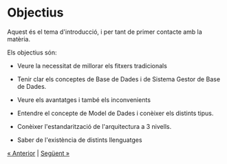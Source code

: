 
# **Objectius**
Aquest és el tema d'introducció, i per tant de primer contacte amb la matèria. 

Els objectius són: 

- Veure la necessitat de millorar els fitxers tradicionals

- Tenir clar els conceptes de Base de Dades i de Sistema Gestor de Base de Dades.

- Veure els avantatges i també els inconvenients

- Entendre el concepte de Model de Dades i conèixer els distints tipus.

- Conèixer l'estandarització de l'arquitectura a 3 nivells.

- Saber de l'existència de distints llenguatges

[« Anterior](index.md) | [Següent »](1_fitxers_tradicionals.md)

